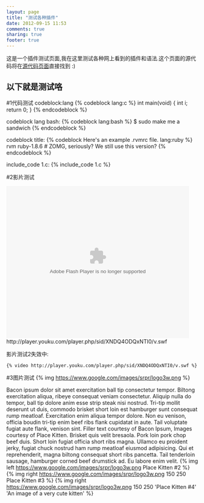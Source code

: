 ```yaml
---
layout: page
title: "测试各种插件"
date: 2012-09-15 11:53
comments: true
sharing: true
footer: true
---
```

这是一个插件测试页面,我在这里测试各种网上看到的插件和语法.这个页面的源代码将在[源代码页面](https://github.com/zodiac1111/zodiac1111.github.com/blob/source/source/test/index.markdown)直接找到 :)

以下就是测试咯
---
#1代码测试
codeblock:lang
{% codeblock lang:c %}
int main(void)
{
	int i;
	return 0;
}
{% endcodeblock %}

codeblock lang bash:
{% codeblock lang:bash %}
	$ sudo make me a sandwich
{% endcodeblock %}

codeblock title:
{% codeblock Here's an example .rvmrc file. lang:ruby %}
rvm ruby-1.8.6 # ZOMG, seriously? We still use this version?
{% endcodeblock %}

include_code 1.c:
{% include_code 1.c %}

<!-- more -->
#2影片测试

<div class="video-container">
	<embed src="http://player.youku.com/player.php/sid/XNDQ4ODQxNTI0/v.swf" allowFullScreen="true" quality="high" width="480" height="400" align="middle" allowScriptAccess="always" type="application/x-shockwave-flash"></embed>
</div>

<div class="video-container">
http://player.youku.com/player.php/sid/XNDQ4ODQxNTI0/v.swf
</div>

影片测试2失效中:

	{% video http://player.youku.com/player.php/sid/XNDQ4ODQxNTI0/v.swf %}

#3图片测试
{% img https://www.google.com/images/srpr/logo3w.png %}

Bacon ipsum dolor sit amet exercitation ball tip consectetur tempor. Biltong exercitation aliqua, ribeye consequat veniam consectetur.
Aliquip nulla do tempor, ball tip dolore anim esse strip steak nisi nostrud. Tri-tip mollit deserunt ut duis, commodo brisket short loin est hamburger sunt consequat rump meatloaf. Exercitation enim aliqua tempor dolore. Non eu venison, officia boudin tri-tip enim beef ribs flank cupidatat in aute. Tail voluptate fugiat aute flank, venison sint.
Filler text courtesy of Bacon Ipsum, Images courtesy of Place Kitten.
Brisket quis velit bresaola. Pork loin pork chop beef duis. Short loin fugiat officia short ribs magna. Ullamco eu proident jerky, fugiat chuck nostrud ham rump meatloaf eiusmod adipisicing. Qui et reprehenderit, magna biltong consequat short ribs pancetta. Tail tenderloin sausage, hamburger corned beef drumstick ad. Eu labore enim velit.
{% img left https://www.google.com/images/srpr/logo3w.png Place Kitten #2 %}
{% img right https://www.google.com/images/srpr/logo3w.png 150 250 Place Kitten #3 %}
{% img right https://www.google.com/images/srpr/logo3w.png 150 250 'Place Kitten #4' 'An image of a very cute kitten' %}
